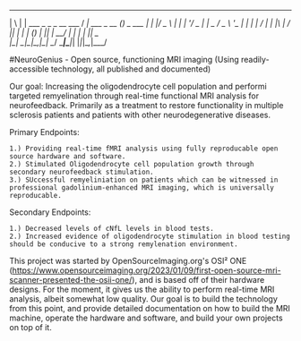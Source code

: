  _   _                       ____            _           
| \ | | ___ _   _ _ __ ___  / ___| ___ _ __ (_)_   _ ___ 
|  \| |/ _ \ | | | '__/ _ \| |  _ / _ \ '_ \| | | | / __|
| |\  |  __/ |_| | | | (_) | |_| |  __/ | | | | |_| \__ \
|_| \_|\___|\__,_|_|  \___/ \____|\___|_| |_|_|\__,_|___/
 
#NeuroGenius - Open source, functioning MRI imaging (Using readily-accessible technology, all published and documented)

Our goal: Increasing the oligodendrocyte cell population and performi targeted remyelination through real-time functional MRI analysis for neurofeedback. Primarily as a treatment to restore functionality in multiple sclerosis patients and patients with other neurodegenerative diseases.

Primary Endpoints:

    1.) Providing real-time fMRI analysis using fully reproducable open source hardware and software.
    2.) Stimulated Oligodendrocyte cell population growth through secondary neurofeedback stimulation.
    3.) SUccessful remyeliniation on patients which can be witnessed in professional gadolinium-enhanced MRI imaging, which is universally reproducable.
    
Secondary Endpoints:

    1.) Decreased levels of cNfL levels in blood tests.
    2.) Increased evidence of oligodendrocyte stimulation in blood testing should be conducive to a strong remylenation environment.

This project was started by OpenSourceImaging.org's OSI² ONE (https://www.opensourceimaging.org/2023/01/09/first-open-source-mri-scanner-presented-the-osii-one/), and is based off of their hardware designs. For the moment, it gives us the ability to perform real-time MRI analysis, albeit somewhat low quality. Our goal is to build the technology from this point, and provide detailed documentation on how to build the MRI machine, operate the hardware and software, and build your own projects on top of it.
